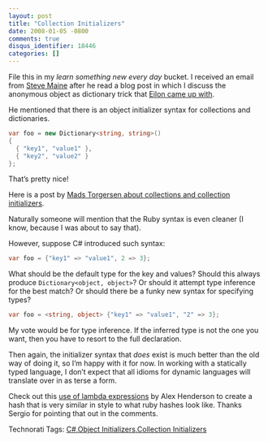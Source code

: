 ```yaml
---
layout: post
title: "Collection Initializers"
date: 2008-01-05 -0800
comments: true
disqus_identifier: 18446
categories: []
---
```

File this in my *learn something new every day* bucket. I received an
email from [Steve Maine](http://hyperthink.net/blog/ "Brain.Save()")
after he read a blog post in which I discuss the anonymous object as
dictionary trick that [Eilon came up
with](http://weblogs.asp.net/leftslipper/archive/2007/09/24/using-c-3-0-anonymous-types-as-dictionaries.aspx "Anonymous types as Dictionary").

He mentioned that there is an object initializer syntax for collections
and dictionaries.

```csharp
var foo = new Dictionary<string, string>()
{
  { "key1", "value1" },
  { "key2", "value2" }
};
```

That’s pretty nice!

Here is a post by [Mads Torgersen about collections and collection
initializers](http://blogs.msdn.com/madst/archive/2006/10/10/What-is-a-collection_3F00_.aspx "What is a collection").

Naturally someone will mention that the Ruby syntax is even cleaner (I
know, because I was about to say that).

However, suppose C\# introduced such syntax:

```csharp
var foo = {"key1" => "value1", 2 => 3};
```

What should be the default type for the key and values? Should this
always produce `Dictionary<object, object>`? Or should it attempt type
inference for the best match? Or should there be a funky new syntax for
specifying types?

```csharp
var foo = <string, object> {"key1" => "value1", "2" => 3};
```

My vote would be for type inference. If the inferred type is not the one
you want, then you have to resort to the full declaration.

Then again, the initializer syntax that *does* exist is much better than
the old way of doing it, so I’m happy with it for now. In working with a
statically typed language, I don’t expect that all idioms for dynamic
languages will translate over in as terse a form.

Check out this [use of lambda
expressions](http://blog.bittercoder.com/PermaLink,guid,d1831805-dbf7-4b74-a6fd-2e9ed437c3d9.aspx "Mucking About with Hashes")
by Alex Henderson to create a hash that is very similar in style to what
ruby hashes look like. Thanks Sergio for pointing that out in the
comments.

Technorati Tags: [C\#](http://technorati.com/tags/C#),[Object
Initializers](http://technorati.com/tags/Object%20Initializers),[Collection
Initializers](http://technorati.com/tags/Collection%20Initializers)

